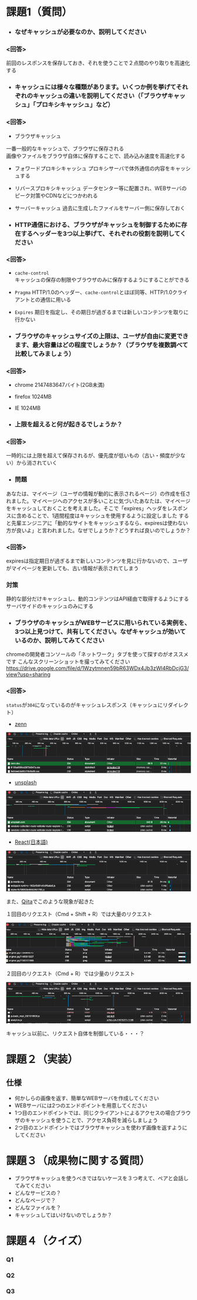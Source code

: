 # 課題1（質問）

- ### なぜキャッシュが必要なのか、説明してください
### <回答>
前回のレスポンスを保存しておき、それを使うことで２点間のやり取りを高速化する
- ### キャッシュには様々な種類があります。いくつか例を挙げてそれぞれのキャッシュの違いを説明してください（「ブラウザキャッシュ」「プロキシキャッシュ」など）
### <回答>
- ブラウザキャッシュ

一番一般的なキャッシュで、ブラウザに保存される  
画像やファイルをブラウザ自体に保存することで、読み込み速度を高速化する

- フォワードプロキシキャッシュ
プロキシサーバで体外通信の内容をキャッシュする

- リバースプロキシキャッシュ
データセンター等に配置され、WEBサーバのピーク対策やCDNなどにつかわれる

- サーバーキャッシュ
過去に生成したファイルをサーバー側に保存しておく

- ### HTTP通信における、ブラウザがキャッシュを制御するために存在するヘッダーを3つ以上挙げて、それぞれの役割を説明してください
### <回答>

- `cache-control`  
キャッシュの保存の制限やブラウザのみに保存するようにすることができる

- `Pragma`
HTTP/1.0のヘッダー、`cache-control`とほぼ同等、HTTP/1.0クライアントとの通信に用いる

- `Expires`
期日を指定し、その期日が過ぎるまでは新しいコンテンツを取りに行かない

- ### ブラウザのキャッシュサイズの上限は、ユーザが自由に変更できます、最大容量はどの程度でしょうか？（ブラウザを複数調べて比較してみましょう）

### <回答>

- chrome 2147483647バイト(2GB未満)
- firefox 1024MB
- IE 1024MB

- ### 上限を超えると何が起きるでしょうか？

### <回答>

一時的には上限を超えて保存されるが、優先度が低いもの（古い・頻度が少ない）から消されていく

- ### 問題
あなたは、マイページ（ユーザの情報が動的に表示されるページ）の作成を任されました。マイページへのアクセスが多いことに気づいたあなたは、マイページをキャッシュしておくことを考えました。そこで「expires」ヘッダをレスポンスに含めることで、1週間程度はキャッシュを使用するように設定しました
すると先輩エンジニアに「動的なサイトをキャッシュするなら、expiresは使わない方が良いよ」と言われました。なぜでしょうか？どうすれば良いのでしょうか？
### <回答>

expiresは指定期日が過ぎるまで新しいコンテンツを見に行かないので、ユーザがマイページを更新しても、古い情報が表示されてしまう

### 対策
静的な部分だけキャッシュし、動的コンテンツはAPI経由で取得するようにする  
サーバサイドのキャッシュのみにする

- ### ブラウザのキャッシュがWEBサービスに用いられている実例を、3つ以上見つけて、共有してください。なぜキャッシュが効いているのか、説明してみてください
chromeの開発者コンソールの「ネットワーク」タブを使って探すのがオススメです
こんなスクリーンショットを撮ってみてください
https://drive.google.com/file/d/1Wzytmnen59bR63WDx4Jb3zWl4RbDcjG3/view?usp=sharing

### <回答>

`status`が`304`になっているのがキャッシュレスポンス（キャッシュにリダイレクト）

- [zenn](https://zenn.dev/)

![zenn](images/zenn.png)  

- [unsplash](https://unsplash.com/)

![unsplash](images/unsplash.png)  

- [React(日本語)](https://ja.reactjs.org/)

![react](images/react.png)  


また、[Qiita](https://qiita.com/)でこのような現象が起きた

１回目のリクエスト（Cmd + Shift + R）では大量のリクエスト  

![qiita1](images/qiita1.png)  

２回目のリクエスト（Cmd + R）では少量のリクエスト  

![qiita2](images/qiita2.png)  

キャッシュ以前に、リクエスト自体を制御している・・・？



# 課題２（実装）
## 仕様
- 何かしらの画像を返す、簡単なWEBサーバを作成してください
- WEBサーバには2つのエンドポイントを用意してください
- 1つ目のエンドポイントでは、同じクライアントによるアクセスの場合ブラウザのキャッシュを使うことで、アクセス負荷を減らしましょう
- 2つ目のエンドポイントではブラウザキャッシュを使わず画像を返すようにしてください


# 課題３（成果物に関する質問）

- ブラウザキャッシュを使うべきではないケースを３つ考えて、ペアと会話してみてください
- どんなサービスの？
- どんなページで？
- どんなファイルを？
- キャッシュしてはいけないのでしょうか？


# 課題４（クイズ）
### Q1 
### Q2
### Q3
